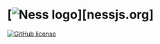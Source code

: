 # [![Ness logo][]][nessjs.org]

[![GitHub license][]][GitHub license]

[Ness logo]: https://raw.githubusercontent.com/nessjs/ness/master/assets/ness.png
[GitHub license]: https://img.shields.io/github/license/nessjs/ness?style=flat
